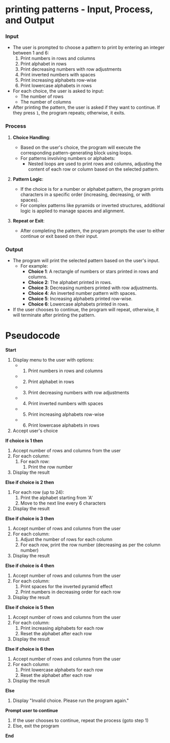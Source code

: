 # printing patterns - Input, Process, and Output

### Input
- The user is prompted to choose a pattern to print by entering an integer between 1 and 6:
    1. Print numbers in rows and columns
    2. Print alphabet in rows
    3. Print decreasing numbers with row adjustments
    4. Print inverted numbers with spaces
    5. Print increasing alphabets row-wise
    6. Print lowercase alphabets in rows
- For each choice, the user is asked to input:
    - The number of rows
    - The number of columns
- After printing the pattern, the user is asked if they want to continue. If they press `1`, the program repeats; otherwise, it exits.

### Process
1. **Choice Handling**:
    - Based on the user's choice, the program will execute the corresponding pattern-generating block using loops.
    - For patterns involving numbers or alphabets:
        - Nested loops are used to print rows and columns, adjusting the content of each row or column based on the selected pattern.
2. **Pattern Logic**:
    - If the choice is for a number or alphabet pattern, the program prints characters in a specific order (increasing, decreasing, or with spaces).
    - For complex patterns like pyramids or inverted structures, additional logic is applied to manage spaces and alignment.

3. **Repeat or Exit**:
    - After completing the pattern, the program prompts the user to either continue or exit based on their input.

### Output
- The program will print the selected pattern based on the user's input.
  - For example:
    - **Choice 1**: A rectangle of numbers or stars printed in rows and columns.
    - **Choice 2**: The alphabet printed in rows.
    - **Choice 3**: Decreasing numbers printed with row adjustments.
    - **Choice 4**: An inverted number pattern with spaces.
    - **Choice 5**: Increasing alphabets printed row-wise.
    - **Choice 6**: Lowercase alphabets printed in rows.
- If the user chooses to continue, the program will repeat, otherwise, it will terminate after printing the pattern.

# Pseudocode 

**Start**

1. Display menu to the user with options:
    - 1. Print numbers in rows and columns
    - 2. Print alphabet in rows
    - 3. Print decreasing numbers with row adjustments
    - 4. Print inverted numbers with spaces
    - 5. Print increasing alphabets row-wise
    - 6. Print lowercase alphabets in rows
2. Accept user's choice

**If choice is 1 then**
1. Accept number of rows and columns from the user
2. For each column:
    1. For each row:
        1. Print the row number
3. Display the result

**Else if choice is 2 then**
1. For each row (up to 24):
    1. Print the alphabet starting from 'A'
    2. Move to the next line every 6 characters
2. Display the result

**Else if choice is 3 then**
1. Accept number of rows and columns from the user
2. For each column:
    1. Adjust the number of rows for each column
    2. For each row, print the row number (decreasing as per the column number)
3. Display the result

**Else if choice is 4 then**
1. Accept number of rows and columns from the user
2. For each column:
    1. Print spaces for the inverted pyramid effect
    2. Print numbers in decreasing order for each row
3. Display the result

**Else if choice is 5 then**
1. Accept number of rows and columns from the user
2. For each column:
    1. Print increasing alphabets for each row
    2. Reset the alphabet after each row
3. Display the result

**Else if choice is 6 then**
1. Accept number of rows and columns from the user
2. For each column:
    1. Print lowercase alphabets for each row
    2. Reset the alphabet after each row
3. Display the result

**Else**
1. Display "Invalid choice. Please run the program again."

**Prompt user to continue**
1. If the user chooses to continue, repeat the process (goto step 1)
2. Else, exit the program

**End**
